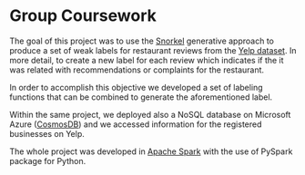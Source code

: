 # Group Coursework

The goal of this project was to use the [Snorkel](https://www.snorkel.org/) generative approach to produce a set of weak labels for restaurant reviews from the [Yelp dataset](https://www.yelp.com/dataset). In more detail, to create a new label for each review which indicates if the it was related with recommendations or complaints for the restaurant.

In order to accomplish this objective we developed a set of labeling functions that can be combined to generate the aforementioned label.

Within the same project, we deployed also a NoSQL database on Microsoft Azure ([CosmosDB](https://docs.microsoft.com/en-us/azure/cosmos-db/introduction)) and we accessed information for the registered businesses on Yelp.

The whole project was developed in [Apache Spark](http://spark.apache.org/) with the use of PySpark package for Python. 
